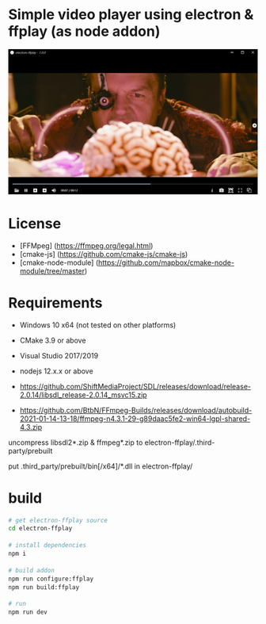 # Simple video player using electron & ffplay (as node addon)

![avatar](./ffplay.png)

# License
* [FFMpeg] (https://ffmpeg.org/legal.html)
* [cmake-js] (https://github.com/cmake-js/cmake-js)
* [cmake-node-module] (https://github.com/mapbox/cmake-node-module/tree/master)

# Requirements
- Windows 10 x64 (not tested on other platforms)
- CMake 3.9 or above
- Visual Studio 2017/2019
- nodejs 12.x.x or above

- https://github.com/ShiftMediaProject/SDL/releases/download/release-2.0.14/libsdl_release-2.0.14_msvc15.zip
- https://github.com/BtbN/FFmpeg-Builds/releases/download/autobuild-2021-01-14-13-18/ffmpeg-n4.3.1-29-g89daac5fe2-win64-lgpl-shared-4.3.zip

uncompress libsdl2*.zip & ffmpeg*.zip to electron-ffplay/.third-party/prebuilt

put .third_party/prebuilt/bin[/x64]/*.dll in electron-ffplay/

# build
```bash
# get electron-ffplay source
cd electron-ffplay

# install dependencies
npm i

# build addon
npm run configure:ffplay
npm run build:ffplay

# run 
npm run dev

``` 
